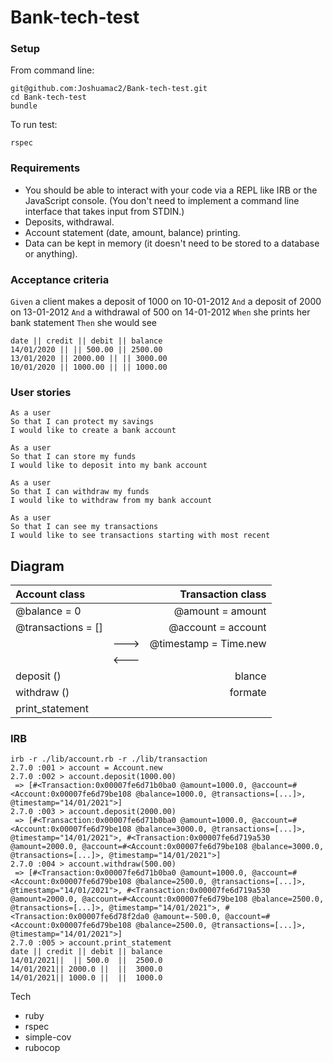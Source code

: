 # Bank-tech-test
### Setup
From command line:
~~~
git@github.com:Joshuamac2/Bank-tech-test.git
cd Bank-tech-test
bundle
~~~
To run test:
```
rspec
```
### Requirements

- You should be able to interact with your code via a REPL like IRB or the JavaScript console. (You don't need to implement a command line interface that takes input from STDIN.)
- Deposits, withdrawal.
- Account statement (date, amount, balance) printing.
- Data can be kept in memory (it doesn't need to be stored to a database or anything).

### Acceptance criteria

`Given` a client makes a deposit of 1000 on 10-01-2012
`And` a deposit of 2000 on 13-01-2012
`And` a withdrawal of 500 on 14-01-2012
`When` she prints her bank statement
`Then` she would see
~~~
date || credit || debit || balance
14/01/2020 || || 500.00 || 2500.00
13/01/2020 || 2000.00 || || 3000.00
10/01/2020 || 1000.00 || || 1000.00
~~~

### User stories
~~~
As a user
So that I can protect my savings
I would like to create a bank account
~~~

~~~
As a user
So that I can store my funds
I would like to deposit into my bank account
~~~

~~~
As a user
So that I can withdraw my funds
I would like to withdraw from my bank account
~~~

~~~
As a user
So that I can see my transactions
I would like to see transactions starting with most recent
~~~

## Diagram

| Account class      |  |  Transaction class|
| :---        |    :----:   |          ---: |
| @balance = 0|             | @amount = amount|
| @transactions = []|       | @account = account|
|    |            ---> |@timestamp = Time.new|
|       |                <---  | |
| deposit ()        |             |          blance |
| withdraw ()     |             | formate   |
| print_statement   |             |       |

### IRB
```
irb -r ./lib/account.rb -r ./lib/transaction
2.7.0 :001 > account = Account.new
2.7.0 :002 > account.deposit(1000.00)
 => [#<Transaction:0x00007fe6d71b0ba0 @amount=1000.0, @account=#<Account:0x00007fe6d79be108 @balance=1000.0, @transactions=[...]>, @timestamp="14/01/2021">]
2.7.0 :003 > account.deposit(2000.00)
 => [#<Transaction:0x00007fe6d71b0ba0 @amount=1000.0, @account=#<Account:0x00007fe6d79be108 @balance=3000.0, @transactions=[...]>, @timestamp="14/01/2021">, #<Transaction:0x00007fe6d719a530 @amount=2000.0, @account=#<Account:0x00007fe6d79be108 @balance=3000.0, @transactions=[...]>, @timestamp="14/01/2021">]
2.7.0 :004 > account.withdraw(500.00)
 => [#<Transaction:0x00007fe6d71b0ba0 @amount=1000.0, @account=#<Account:0x00007fe6d79be108 @balance=2500.0, @transactions=[...]>, @timestamp="14/01/2021">, #<Transaction:0x00007fe6d719a530 @amount=2000.0, @account=#<Account:0x00007fe6d79be108 @balance=2500.0, @transactions=[...]>, @timestamp="14/01/2021">, #<Transaction:0x00007fe6d78f2da0 @amount=-500.0, @account=#<Account:0x00007fe6d79be108 @balance=2500.0, @transactions=[...]>, @timestamp="14/01/2021">]
2.7.0 :005 > account.print_statement
date || credit || debit || balance
14/01/2021||  || 500.0  ||  2500.0
14/01/2021|| 2000.0 ||  ||  3000.0
14/01/2021|| 1000.0 ||  ||  1000.0
```

Tech
- ruby
- rspec
- simple-cov
- rubocop
